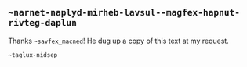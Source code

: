 ## `~narnet-naplyd-mirheb-lavsul--magfex-hapnut-rivteg-daplun`
Thanks `~savfex_macned`!  He dug up a copy of this text at my request. 

`~taglux-nidsep`